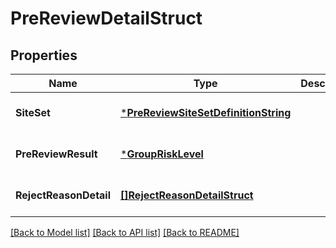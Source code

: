 # PreReviewDetailStruct

## Properties
Name | Type | Description | Notes
------------ | ------------- | ------------- | -------------
**SiteSet** | [***PreReviewSiteSetDefinitionString**](PreReviewSiteSetDefinitionString.md) |  | [optional] [default to null]
**PreReviewResult** | [***GroupRiskLevel**](GroupRiskLevel.md) |  | [optional] [default to null]
**RejectReasonDetail** | [**[]RejectReasonDetailStruct**](reject_reason_detail_struct.md) |  | [optional] [default to null]

[[Back to Model list]](../README.md#documentation-for-models) [[Back to API list]](../README.md#documentation-for-api-endpoints) [[Back to README]](../README.md)


